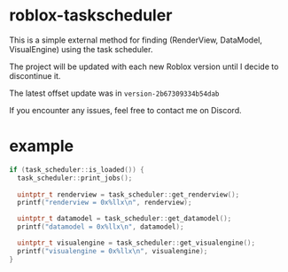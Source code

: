 # roblox-taskscheduler
This is a simple external method for finding (RenderView, DataModel, VisualEngine) using the task scheduler.

The project will be updated with each new Roblox version until I decide to discontinue it.

The latest offset update was in ```version-2b67309334b54dab```

If you encounter any issues, feel free to contact me on Discord.
# example
```c++
if (task_scheduler::is_loaded()) {
  task_scheduler::print_jobs();
  
  uintptr_t renderview = task_scheduler::get_renderview();
  printf("renderview = 0x%llx\n", renderview);

  uintptr_t datamodel = task_scheduler::get_datamodel();
  printf("datamodel = 0x%llx\n", datamodel);

  uintptr_t visualengine = task_scheduler::get_visualengine();
  printf("visualengine = 0x%llx\n", visualengine);
}
```
